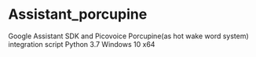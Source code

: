 # Assistant_porcupine
Google Assistant SDK and Picovoice Porcupine(as hot wake word system) integration script
Python 3.7 Windows 10 x64
